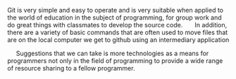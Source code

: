 Git is very simple and easy to operate and is very suitable when applied to the world of education in the subject of programming, for group work and do great things with classmates to develop the source code.
      In addition, there are a variety of basic commands that are often used to move files that are on the local computer we get to github using an intermediary application

     Suggestions that we can take is more technologies as a means for programmers not only in the field of programming to provide a wide range of resource sharing to a fellow programmer.
